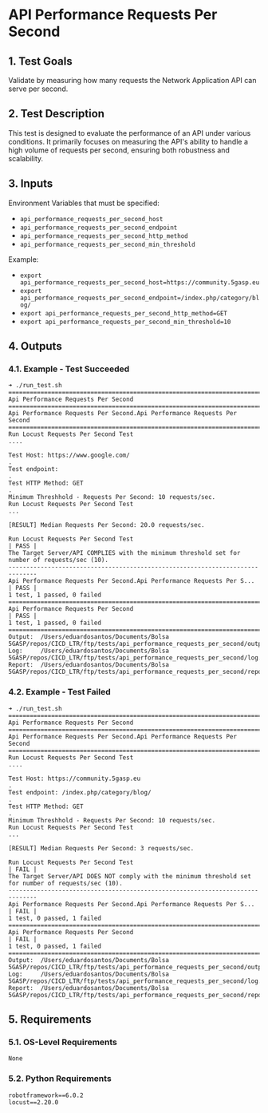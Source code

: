 # API Performance Requests Per Second

## 1. Test Goals

Validate by measuring how many requests the Network Application API can serve per second.

## 2. Test Description

This test is designed to evaluate the performance of an API under various conditions. It primarily focuses on measuring the API's ability to handle a high volume of requests per second, ensuring both robustness and scalability.

## 3. Inputs

Environment Variables that must be specified:
- `api_performance_requests_per_second_host`
- `api_performance_requests_per_second_endpoint`
- `api_performance_requests_per_second_http_method`
- `api_performance_requests_per_second_min_threshold`

Example:
- `export api_performance_requests_per_second_host=https://community.5gasp.eu`
- `export api_performance_requests_per_second_endpoint=/index.php/category/blog/`
- `export api_performance_requests_per_second_http_method=GET`
- `export api_performance_requests_per_second_min_threshold=10`

## 4. Outputs

### 4.1. Example - Test Succeeded

```
➜ ./run_test.sh
==============================================================================
Api Performance Requests Per Second
==============================================================================
Api Performance Requests Per Second.Api Performance Requests Per Second
==============================================================================
Run Locust Requests Per Second Test                                   ....

Test Host: https://www.google.com/
.
Test endpoint:
.
Test HTTP Method: GET
.
Minimum Threshhold - Requests Per Second: 10 requests/sec.
Run Locust Requests Per Second Test                                   ...

[RESULT] Median Requests Per Second: 20.0 requests/sec.

Run Locust Requests Per Second Test                                   | PASS |
The Target Server/API COMPLIES with the minimum threshold set for number of requests/sec (10).
------------------------------------------------------------------------------
Api Performance Requests Per Second.Api Performance Requests Per S... | PASS |
1 test, 1 passed, 0 failed
==============================================================================
Api Performance Requests Per Second                                   | PASS |
1 test, 1 passed, 0 failed
==============================================================================
Output:  /Users/eduardosantos/Documents/Bolsa 5GASP/repos/CICD_LTR/ftp/tests/api_performance_requests_per_second/output.xml
Log:     /Users/eduardosantos/Documents/Bolsa 5GASP/repos/CICD_LTR/ftp/tests/api_performance_requests_per_second/log.html
Report:  /Users/eduardosantos/Documents/Bolsa 5GASP/repos/CICD_LTR/ftp/tests/api_performance_requests_per_second/report.html
```

### 4.2. Example - Test Failed

```
➜ ./run_test.sh
==============================================================================
Api Performance Requests Per Second
==============================================================================
Api Performance Requests Per Second.Api Performance Requests Per Second
==============================================================================
Run Locust Requests Per Second Test                                   ....

Test Host: https://community.5gasp.eu
.
Test endpoint: /index.php/category/blog/
.
Test HTTP Method: GET
.
Minimum Threshhold - Requests Per Second: 10 requests/sec.
Run Locust Requests Per Second Test                                   ...

[RESULT] Median Requests Per Second: 3 requests/sec.

Run Locust Requests Per Second Test                                   | FAIL |
The Target Server/API DOES NOT comply with the minimum threshold set for number of requests/sec (10).
------------------------------------------------------------------------------
Api Performance Requests Per Second.Api Performance Requests Per S... | FAIL |
1 test, 0 passed, 1 failed
==============================================================================
Api Performance Requests Per Second                                   | FAIL |
1 test, 0 passed, 1 failed
==============================================================================
Output:  /Users/eduardosantos/Documents/Bolsa 5GASP/repos/CICD_LTR/ftp/tests/api_performance_requests_per_second/output.xml
Log:     /Users/eduardosantos/Documents/Bolsa 5GASP/repos/CICD_LTR/ftp/tests/api_performance_requests_per_second/log.html
Report:  /Users/eduardosantos/Documents/Bolsa 5GASP/repos/CICD_LTR/ftp/tests/api_performance_requests_per_second/report.html
```

## 5. Requirements

### 5.1. OS-Level Requirements

`None`

### 5.2. Python Requirements

```
robotframework==6.0.2
locust==2.20.0
```